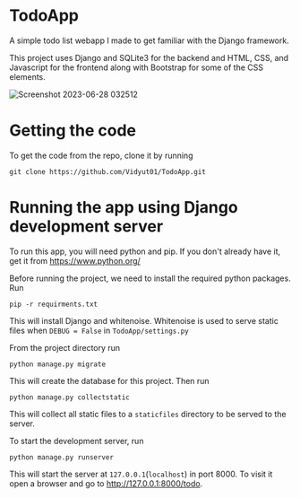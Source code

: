 # TodoApp

A simple todo list webapp I made to get familiar with the Django framework.

This project uses Django and SQLite3 for the backend and HTML, CSS, and Javascript for the frontend along with Bootstrap for some of the CSS elements.

![Screenshot 2023-06-28 032512](https://github.com/Vidyut01/TodoApp/assets/73650180/4de17f23-5395-4c4b-b432-2257a15867c5)

# Getting the code

To get the code from the repo, clone it by running 

```
git clone https://github.com/Vidyut01/TodoApp.git
```

# Running the app using Django development server
To run this app, you will need python and pip. If you don't already have it, get it from https://www.python.org/

Before running the project, we need to install the required python packages. Run

```
pip -r requirments.txt
```

This will install Django and whitenoise. Whitenoise is used to serve static files when `DEBUG = False` in `TodoApp/settings.py`

From the project directory run

```
python manage.py migrate
```

This will create the database for this project. Then run

```
python manage.py collectstatic
```

This will collect all static files to a `staticfiles` directory to be served to the server.

To start the development server, run

```
python manage.py runserver
```

This will start the server at `127.0.0.1`(`localhost`) in port 8000. To visit it open a browser and go to http://127.0.0.1:8000/todo.
